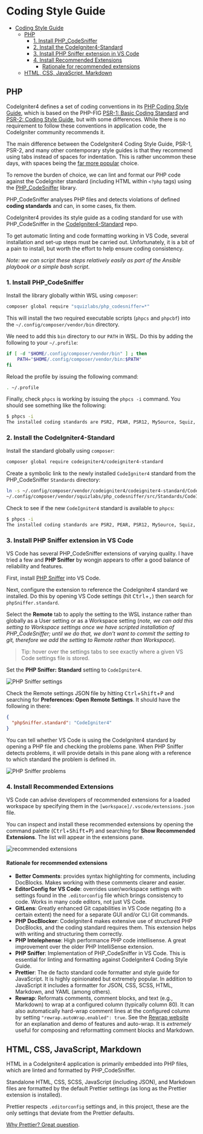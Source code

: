 # Coding Style Guide

- [Coding Style Guide](#coding-style-guide)
	- [PHP](#php)
		- [1. Install PHP_CodeSniffer](#1-install-php_codesniffer)
		- [2. Install the CodeIgniter4-Standard](#2-install-the-codeigniter4-standard)
		- [3. Install PHP Sniffer extension in VS Code](#3-install-php-sniffer-extension-in-vs-code)
		- [4. Install Recommended Extensions](#4-install-recommended-extensions)
			- [Rationale for recommended extensions](#rationale-for-recommended-extensions)
	- [HTML, CSS, JavaScript, Markdown](#html-css-javascript-markdown)

## PHP

CodeIgniter4 defines a set of coding conventions in its [PHP Coding Style Guide](https://github.com/codeigniter4/CodeIgniter4/blob/develop/contributing/styleguide.rst), which is based on the PHP-FIG [PSR-1: Basic Coding Standard](https://www.php-fig.org/psr/psr-1/) and [PSR-2: Coding Style Guide](https://www.php-fig.org/psr/psr-2/), but with some differences. While there is no requirement to follow these conventions in application code, the CodeIgniter community recommends it.

The main difference between the CodeIgniter4 Coding Style Guide, PSR-1, PSR-2, and many other contemporary style guides is that they recommend using tabs instead of spaces for indentation. This is rather uncommon these days, with spaces being the [far more popular](https://hoffa.medium.com/400-000-github-repositories-1-billion-files-14-terabytes-of-code-spaces-or-tabs-7cfe0b5dd7fd#.fswbmzt2l) choice.

To remove the burden of choice, we can lint and format our PHP code against the CodeIgniter standard (including HTML within `<?php` tags) using the [PHP_CodeSniffer](https://github.com/squizlabs/PHP_CodeSniffer) library.

PHP_CodeSniffer analyses PHP files and detects violations of defined **coding standards** and can, in some cases, fix them.

CodeIgniter4 provides its style guide as a coding standard for use with PHP_CodeSniffer in the [CodeIgniter4-Standard](https://github.com/codeigniter4/coding-standard) repo.

To get automatic linting and code formatting working in VS Code, several installation and set-up steps must be carried out. Unfortunately, it is a bit of a pain to install, but worth the effort to help ensure coding consistency.

*Note: we can script these steps relatively easily as part of the Ansible playbook or a simple bash script*.

### 1. Install PHP_CodeSniffer

Install the library globally within WSL using `composer`:

```bash
composer global require "squizlabs/php_codesniffer=*"
```

This will install the two required executable scripts (`phpcs` and `phpcbf`) into the `~/.config/composer/vendor/bin` directory.

We need to add this `bin` directory to our `PATH` in WSL. Do this by adding the following to your `~/.profile`:

```bash
if [ -d "$HOME/.config/composer/vendor/bin" ] ; then
    PATH="$HOME/.config/composer/vendor/bin:$PATH"
fi
```

Reload the profile by issuing the following command:

```bash
. ~/.profile
```

Finally, check `phpcs` is working by issuing the `phpcs -i` command. You should see something like the following:

```bash
$ phpcs -i
The installed coding standards are PSR2, PEAR, PSR12, MySource, Squiz, Zend and PSR1
```

### 2. Install the CodeIgniter4-Standard

Install the standard globally using `composer`:

```bash
composer global require codeigniter4/codeigniter4-standard
```

Create a symbolic link to the newly installed `CodeIgniter4` standard from the PHP_CodeSniffer `Standards` directory:

```bash
ln -s ~/.config/composer/vendor/codeigniter4/codeigniter4-standard/CodeIgniter4/ \
~/.config/composer/vendor/squizlabs/php_codesniffer/src/Standards/CodeIgniter4
```

Check to see if the new `CodeIgniter4` standard is available to `phpcs`:

```bash
$ phpcs -i
The installed coding standards are PSR2, PEAR, PSR12, MySource, Squiz, CodeIgniter4, Zend and PSR1
```

### 3. Install PHP Sniffer extension in VS Code

VS Code has several PHP_CodeSniffer extensions of varying quality. I have tried a few and **PHP Sniffer** by wongjn appears to offer a good balance of reliability and features.

First, install [PHP Sniffer](https://marketplace.visualstudio.com/items?itemName=wongjn.php-sniffer) into VS Code.

Next, configure the extension to reference the CodeIgniter4 standard we installed. Do this by opening VS Code settings (hit <kbd>Ctrl</kbd>+<kbd>,</kbd>) then search for `phpSniffer.standard`. 

Select the **Remote** tab to apply the setting to the WSL instance rather than globally as a User setting or as a Workspace setting (*note, we can add this setting to Workspace settings once we have scripted installation of PHP_CodeSniffer; until we do that, we don't want to commit the setting to git, therefore we add the setting to Remote rather than Workspace*).

> Tip: hover over the settings tabs to see exactly where a given VS Code settings file is stored.

Set the **PHP Sniffer: Standard** setting to `CodeIgniter4`.

![PHP Sniffer settings](images/php-sniffer-settings.png)

Check the Remote settings JSON file by hitting <kbd>Ctrl</kbd>+<kbd>Shift</kbd>+<kbd>P</kbd> and searching for **Preferences: Open Remote Settings**. It should have the following in there:

```json
{
  "phpSniffer.standard": "CodeIgniter4"
}
```

You can tell whether VS Code is using the CodeIgniter4 standard by opening a PHP file and checking the problems pane. When PHP Sniffer detects problems, it will provide details in this pane along with a reference to which standard the problem is defined in.

![PHP Sniffer problems](images/php-sniffer-problems.png)

### 4. Install Recommended Extensions

VS Code can advise developers of recommended extensions for a loaded workspace by specifying them in the `[workspace]/.vscode/extensions.json` file.

You can inspect and install these recommended extensions by opening the command palette (<kbd>Ctrl</kbd>+<kbd>Shift</kbd>+<kbd>P</kbd>) and searching for **Show Recommended Extensions**. The list will appear in the extensions pane.

![recommended extensions](images/recommended-extensions.png)

#### Rationale for recommended extensions

- **Better Comments**: provides syntax highlighting for comments, including DocBlocks. Makes working with these comments clearer and easier.
- **EditorConfig for VS Code**: overrides user/workspace settings with settings found in the `.editorconfig` file which brings consistency to code. Works in many code editors, not just VS Code.
- **GitLens**: Greatly enhanced Git capabilities in VS Code negating (to a certain extent) the need for a separate GUI and/or CLI Git commands.
- **PHP DocBlocker**: CodeIgniter4 makes extensive use of structured PHP DocBlocks, and the coding standard requires them. This extension helps with writing and structuring them correctly.
- **PHP Intelephense**: High performance PHP code intellisense. A great improvement over the older PHP IntelliSense extension.
- **PHP Sniffer**: Implementation of PHP_CodeSniffer in VS Code. This is essential for linting and formatting against CodeIgniter4 Coding Style Guide.
- **Prettier**: The de facto standard code formatter and style guide for JavaScript. It is highly opinionated but extremely popular. In addition to JavaScript it includes a formatter for JSON, CSS, SCSS, HTML, Markdown, and YAML (among others).
- **Rewrap**: Reformats comments, comment blocks, and text (e.g., Markdown) to wrap at a configured column (typically column 80). It can also automatically hard-wrap comment lines at the configured column by setting `"rewrap.autoWrap.enabled": true`. See the [Rewrap website](https://stkb.github.io/Rewrap/#/) for an explanation and demo of features and auto-wrap. It is *extremely* useful for composing and reformatting comment blocks and Markdown.

## HTML, CSS, JavaScript, Markdown

HTML in a CodeIgniter4 application is primarily embedded into PHP files, which are linted and formatted by PHP_CodeSniffer. 

Standalone HTML, CSS, SCSS, JavaScript (including JSON), and Markdown files are formatted by the default Prettier settings (as long as the Prettier extension is installed). 

Prettier respects `.editorconfig` settings and, in this project, these are the only settings that deviate from the Prettier defaults.

[Why Prettier? Great question](https://prettier.io/docs/en/why-prettier.html).
